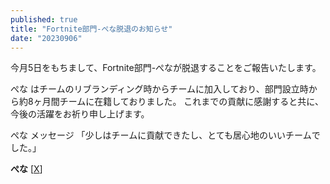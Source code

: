```yaml
---
published: true
title: "Fortnite部門-ぺな脱退のお知らせ"
date: "20230906"
---
```


今月5日をもちまして、Fortnite部門-ぺなが脱退することをご報告いたします。

ぺな はチームのリブランディング時からチームに加入しており、部門設立時から約8ヶ月間チームに在籍しておりました。
これまでの貢献に感謝すると共に、今後の活躍をお祈り申し上げます。

ぺな メッセージ
「少しはチームに貢献できたし、とても居心地のいいチームでした。」

**ぺな** [[X](https://x.com/Penaclip)]
